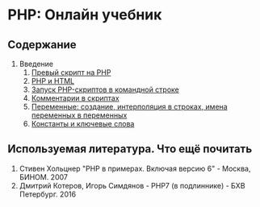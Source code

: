 # PHP: Онлайн учебник


## Содержание

1. Введение
    1. [Превый скрипт на PHP](src/1._Vvedenie_v_php/1.1_Pervii_script_na_php.md)
    2. [PHP и HTML](src/1._Vvedenie_v_php/1.2_PHP_i_HTML.md)
    3. [Запуск PHP-скриптов в командной строке](src/1._Vvedenie_v_php/1.3_Zapusk_v_komandnoi_stroke.md) 
	4. [Комментарии в скриптах](src/1._Vvedenie_v_php/1.4_Commentarii_v_scriptah.md)
    5. [Переменные: создание, интерполяция в строках, имена переменных в переменных](src/1._Vvedenie_v_php/1.5_Peremennie_sozdanie.md)
    6. [Константы и ключевые слова](src/1._Vvedenie_v_php/1.6_Konstanti_i_kluchevie_slova.md) 


## Используемая литература. Что ещё почитать

1. Стивен Хольцнер "PHP в примерах. Включая версию 6" - Москва, БИНОМ. 2007
2. Дмитрий Котеров, Игорь Симдянов - PHP7 (в подлиннике) - БХВ Петербург. 2016

